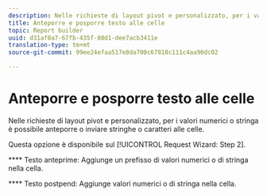 ```yaml
---
description: Nelle richieste di layout pivot e personalizzato, per i valori numerici o stringa è possibile anteporre o inviare stringhe o caratteri alle celle.
title: Anteporre e posporre testo alle celle
topic: Report builder
uuid: d31af8a7-67fb-435f-80d1-dee7acb3411e
translation-type: tm+mt
source-git-commit: 99ee24efaa517e8da700c67818c111c4aa90dc02

---
```



# Anteporre e posporre testo alle celle

Nelle richieste di layout pivot e personalizzato, per i valori numerici o stringa è possibile anteporre o inviare stringhe o caratteri alle celle.

Questa opzione è disponibile sul [!UICONTROL Request Wizard: Step 2].

**** Testo anteprime: Aggiunge un prefisso di valori numerici o di stringa nella cella.

**** Testo postpend: Aggiunge valori numerici o di stringa nella cella.
